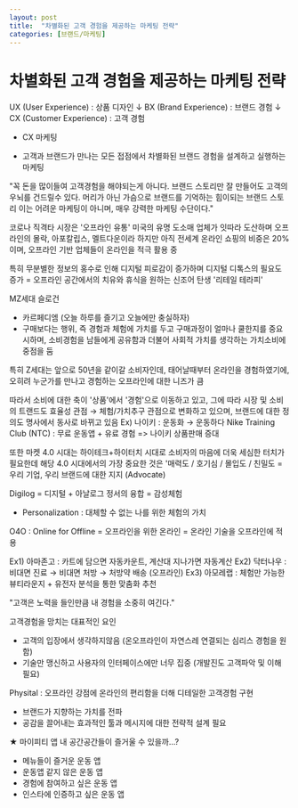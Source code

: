 ```yaml
---
layout: post
title:  "차별화된 고객 경험을 제공하는 마케팅 전략"
categories: [브랜드/마케팅]
---
```


# 차별화된 고객 경험을 제공하는 마케팅 전략

UX (User Experience) : 상품 디자인
↓
BX (Brand Experience) : 브랜드 경험
↓
CX (Customer Experience) : 고객 경험


* CX 마케팅
- 고객과 브랜드가 만나는 모든 접점에서 차별화된 브랜드 경험을 설계하고 실행하는 마케팅


"꼭 돈을 많이들여 고객경험을 해야되는게 아니다.
브랜드 스토리만 잘 만들어도 고객의 우뇌를 건드릴수 있다.
머리가 아닌 가슴으로 브랜드를 기억하는 힘이되는 브랜드 스토리
이는 어려운 마케팅이 아니며, 매우 강력한 마케팅 수단이다."


코로나 직격타 시장은 '오프라인 유통'
미국의 유명 도소매 업체가 잇따라 도산하며 오프라인의 몰락, 아포칼립스, 멜트다운이라 하지만
아직 전세계 온라인 쇼핑의 비중은 20%이며, 오프라인 기반 업체들이 온라인을 적극 활용 중

특히 무분별한 정보의 홍수로 인해 디지털 피로감이 증가하며 디지털 디톡스의 필요도 증가
= 오프라인 공간에서의 치유와 휴식을 원하는 신조어 탄생 '리테일 테라피'



MZ세대 슬로건
- 카르페디엠 (오늘 하루를 즐기고 오늘에만 충실하자)
- 구매보다는 행위, 즉 경험과 체험에 가치를 두고 구매과정이 얼마나 쿨한지를 중요시하며, 소비경험을 남들에게 공유함과 더불어 사회적 가치를 생각하는 가치소비에 중점을 둠

특히 Z세대는 앞으로 50년을 같이갈 소비자인데, 태어날때부터 온라인을 경험하였기에, 오히려 누군가를 만나고 경험하는 오프라인에 대한 니즈가 큼

따라서 소비에 대한 축이 '상품'에서 '경험'으로 이동하고 있고, 그에 따라 시장 및 소비의 트랜드도 효율성 관점 → 체험/가치추구 관점으로 변화하고 있으며, 브랜드에 대한 정의도 명사에서 동사로 바뀌고 있음
Ex) 나이키 : 운동화 → 운동하다
     Nike Training Club (NTC) : 무료 운동앱 + 유료 경험 => 나이키 상품판매 증대
 

또한 마켓 4.0 시대는 하이테크+하이터치 시대로 소비자의 마음에 더욱 세심한 터치가 필요한데 해당 4.0 시대에서의 가장 중요한 것은 '매력도 / 호기심 / 몰입도 / 친밀도
= 우리 기업, 우리 브랜드에 대한 지지 (Advocate)


Digilog = 디지털 + 아날로그 정서의 융합 = 감성체험
* Personalization : 대체할 수 없는 나를 위한 체험의 가치


O4O : Online for Offline
= 오프라인을 위한 온라인
= 온라인 기술을 오프라인에 적용

Ex1) 아마존고 : 카트에 담으면 자동카운트, 계산대 지나가면 자동계산
Ex2) 닥터나우 : 비대면 진료 → 비대면 처방 → 처방약 배송 (오프라인)
Ex3) 아모레랩 : 체험만 가능한 뷰티라운지 + 유전자 분석을 통한 맞춤화 추천


"고객은 노력을 들인만큼 내 경험을 소중히 여긴다."


고객경험을 망치는 대표적인 요인
- 고객의 입장에서 생각하지않음 (온오프라인이 자연스레 연결되는 심리스 경험을 원함)
- 기술만 맹신하고 사용자의 인터페이스에만 너무 집중 (개발진도 고객파악 및 이해 필요)


Physital : 오프라인 강점에 온라인의 편리함을 더해 디테일한 고객경험 구현
- 브랜드가 지향하는 가치를 전파
- 공감을 끌어내는 효과적인 툴과 메시지에 대한 전략적 설계 필요



★ 마이피티 앱 내 공간공간들이 즐거울 수 있을까...?
- 메뉴들이 즐거운 운동 앱
- 운동앱 같지 않은 운동 앱
- 경험에 참여하고 싶은 운동 앱
- 인스타에 인증하고 싶은 운동 앱